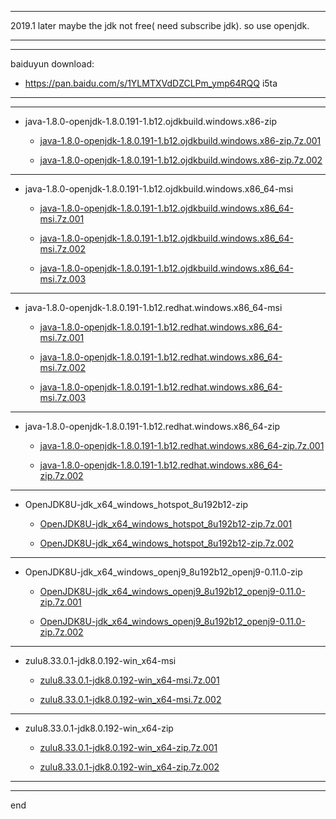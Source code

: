 
---

2019.1 later maybe the jdk not free( need subscribe jdk). so use openjdk.


---
---

baiduyun download:
  - https://pan.baidu.com/s/1YLMTXVdDZCLPm_ymp64RQQ i5ta

---
---
  - java-1.8.0-openjdk-1.8.0.191-1.b12.ojdkbuild.windows.x86-zip
    - [java-1.8.0-openjdk-1.8.0.191-1.b12.ojdkbuild.windows.x86-zip.7z.001](https://github.com/littleostar-toolbox/openjdk_download_and_introduce/raw/master/files/_7z/java-1.8.0-openjdk-1.8.0.191-1.b12.ojdkbuild.windows.x86-zip.7z.001)

    - [java-1.8.0-openjdk-1.8.0.191-1.b12.ojdkbuild.windows.x86-zip.7z.002](https://github.com/littleostar-toolbox/openjdk_download_and_introduce/raw/master/files/_7z/java-1.8.0-openjdk-1.8.0.191-1.b12.ojdkbuild.windows.x86-zip.7z.002)

---
  - java-1.8.0-openjdk-1.8.0.191-1.b12.ojdkbuild.windows.x86_64-msi
    - [java-1.8.0-openjdk-1.8.0.191-1.b12.ojdkbuild.windows.x86_64-msi.7z.001](https://github.com/littleostar-toolbox/openjdk_download_and_introduce/raw/master/files/_7z/java-1.8.0-openjdk-1.8.0.191-1.b12.ojdkbuild.windows.x86_64-msi.7z.001)

    - [java-1.8.0-openjdk-1.8.0.191-1.b12.ojdkbuild.windows.x86_64-msi.7z.002](https://github.com/littleostar-toolbox/openjdk_download_and_introduce/raw/master/files/_7z/java-1.8.0-openjdk-1.8.0.191-1.b12.ojdkbuild.windows.x86_64-msi.7z.002)

    - [java-1.8.0-openjdk-1.8.0.191-1.b12.ojdkbuild.windows.x86_64-msi.7z.003](https://github.com/littleostar-toolbox/openjdk_download_and_introduce/raw/master/files/_7z/java-1.8.0-openjdk-1.8.0.191-1.b12.ojdkbuild.windows.x86_64-msi.7z.003)

---
  - java-1.8.0-openjdk-1.8.0.191-1.b12.redhat.windows.x86_64-msi
    - [java-1.8.0-openjdk-1.8.0.191-1.b12.redhat.windows.x86_64-msi.7z.001](https://github.com/littleostar-toolbox/openjdk_download_and_introduce/raw/master/files/_7z/java-1.8.0-openjdk-1.8.0.191-1.b12.redhat.windows.x86_64-msi.7z.001)

    - [java-1.8.0-openjdk-1.8.0.191-1.b12.redhat.windows.x86_64-msi.7z.002](https://github.com/littleostar-toolbox/openjdk_download_and_introduce/raw/master/files/_7z/java-1.8.0-openjdk-1.8.0.191-1.b12.redhat.windows.x86_64-msi.7z.002)

    - [java-1.8.0-openjdk-1.8.0.191-1.b12.redhat.windows.x86_64-msi.7z.003](https://github.com/littleostar-toolbox/openjdk_download_and_introduce/raw/master/files/_7z/java-1.8.0-openjdk-1.8.0.191-1.b12.redhat.windows.x86_64-msi.7z.003)

---
  - java-1.8.0-openjdk-1.8.0.191-1.b12.redhat.windows.x86_64-zip
    - [java-1.8.0-openjdk-1.8.0.191-1.b12.redhat.windows.x86_64-zip.7z.001](https://github.com/littleostar-toolbox/openjdk_download_and_introduce/raw/master/files/_7z/java-1.8.0-openjdk-1.8.0.191-1.b12.redhat.windows.x86_64-zip.7z.001)

    - [java-1.8.0-openjdk-1.8.0.191-1.b12.redhat.windows.x86_64-zip.7z.002](https://github.com/littleostar-toolbox/openjdk_download_and_introduce/raw/master/files/_7z/java-1.8.0-openjdk-1.8.0.191-1.b12.redhat.windows.x86_64-zip.7z.002)

---
  - OpenJDK8U-jdk_x64_windows_hotspot_8u192b12-zip
    - [OpenJDK8U-jdk_x64_windows_hotspot_8u192b12-zip.7z.001](https://github.com/littleostar-toolbox/openjdk_download_and_introduce/raw/master/files/_7z/OpenJDK8U-jdk_x64_windows_hotspot_8u192b12-zip.7z.001)

    - [OpenJDK8U-jdk_x64_windows_hotspot_8u192b12-zip.7z.002](https://github.com/littleostar-toolbox/openjdk_download_and_introduce/raw/master/files/_7z/OpenJDK8U-jdk_x64_windows_hotspot_8u192b12-zip.7z.002)

---
  - OpenJDK8U-jdk_x64_windows_openj9_8u192b12_openj9-0.11.0-zip
    - [OpenJDK8U-jdk_x64_windows_openj9_8u192b12_openj9-0.11.0-zip.7z.001](https://github.com/littleostar-toolbox/openjdk_download_and_introduce/raw/master/files/_7z/OpenJDK8U-jdk_x64_windows_openj9_8u192b12_openj9-0.11.0-zip.7z.001)

    - [OpenJDK8U-jdk_x64_windows_openj9_8u192b12_openj9-0.11.0-zip.7z.002](https://github.com/littleostar-toolbox/openjdk_download_and_introduce/raw/master/files/_7z/OpenJDK8U-jdk_x64_windows_openj9_8u192b12_openj9-0.11.0-zip.7z.002)

---
  - zulu8.33.0.1-jdk8.0.192-win_x64-msi
    - [zulu8.33.0.1-jdk8.0.192-win_x64-msi.7z.001](https://github.com/littleostar-toolbox/openjdk_download_and_introduce/raw/master/files/_7z/zulu8.33.0.1-jdk8.0.192-win_x64-msi.7z.001)

    - [zulu8.33.0.1-jdk8.0.192-win_x64-msi.7z.002](https://github.com/littleostar-toolbox/openjdk_download_and_introduce/raw/master/files/_7z/zulu8.33.0.1-jdk8.0.192-win_x64-msi.7z.002)

---
  - zulu8.33.0.1-jdk8.0.192-win_x64-zip
    - [zulu8.33.0.1-jdk8.0.192-win_x64-zip.7z.001](https://github.com/littleostar-toolbox/openjdk_download_and_introduce/raw/master/files/_7z/zulu8.33.0.1-jdk8.0.192-win_x64-zip.7z.001)

    - [zulu8.33.0.1-jdk8.0.192-win_x64-zip.7z.002](https://github.com/littleostar-toolbox/openjdk_download_and_introduce/raw/master/files/_7z/zulu8.33.0.1-jdk8.0.192-win_x64-zip.7z.002)


---
---

end
